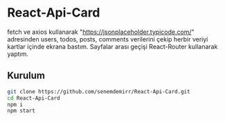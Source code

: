 # React-Api-Card

fetch ve axios kullanarak "https://jsonplaceholder.typicode.com/" adresinden users, todos, posts, comments verilerini çekip herbir veriyi kartlar içinde ekrana bastım.
Sayfalar arası geçişi React-Router kullanarak yaptım.


## Kurulum

```sh
git clone https://github.com/senemdemirr/React-Api-Card.git
cd React-Api-Card
npm i
npm start
```

